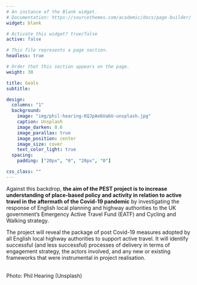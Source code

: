 ```yaml
---
# An instance of the Blank widget.
# Documentation: https://sourcethemes.com/academic/docs/page-builder/
widget: blank

# Activate this widget? true/false
active: false

# This file represents a page section.
headless: true

# Order that this section appears on the page.
weight: 30

title: Goals
subtitle: 

design:
  columns: "1"
  background:
    image: "img/phil-hearing-KQJpAe6UabU-unsplash.jpg"
    caption: Unsplash
    image_darken: 0.6
    image_parallax: true
    image_position: center
    image_size: cover
    text_color_light: true
  spacing:
    padding: ["20px", "0", "20px", "0"]

css_class: ""
---
```


Against this backdrop, **the aim of the PEST project is to increase understanding of place-based policy and activity in relation to active travel in the aftermath of the Covid-19 pandemic** by investigating the response of English local planning and highway authorities to the UK government’s Emergency Active Travel Fund (EATF) and Cycling and Walking strategy.

The project will reveal the package of post Covid-19 measures adopted by all English local highway authorities to support active travel. It will identify successful (and less successful) processes of delivery in terms of engagement strategy, the actors involved, and any new or existing frameworks that were instrumental in project realisation.

<br>
<div class="article-header-caption">Photo: Phil Hearing (Unsplash)</div>